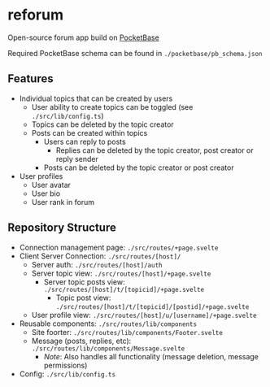 # reforum

Open-source forum app build on [PocketBase](https://pocketbase.io)

Required PocketBase schema can be found in `./pocketbase/pb_schema.json`

## Features

- Individual topics that can be created by users
  - User ability to create topics can be toggled (see `./src/lib/config.ts`)
  - Topics can be deleted by the topic creator
  - Posts can be created within topics
    - Users can reply to posts
      - Replies can be deleted by the topic creator, post creator or reply sender
    - Posts can be deleted by the topic creator or post creator
- User profiles
  - User avatar
  - User bio
  - User rank in forum

## Repository Structure

- Connection management page: `./src/routes/+page.svelte`
- Client Server Connection: `./src/routes/[host]/`
  - Server auth: `./src/routes/[host]/auth`
  - Server topic view: `./src/routes/[host]/+page.svelte`
    - Server topic posts view: `./src/routes/[host]/t/[topicid]/+page.svelte`
      - Topic post view: `./src/routes/[host]/t/[topicid]/[postid]/+page.svelte`
  - User profile view: `./src/routes/[host]/u/[username]/+page.svelte`
- Reusable components: `./src/routes/lib/components`
  - Site foorter: `./src/routes/lib/components/Footer.svelte`
  - Message (posts, replies, etc): `./src/routes/lib/components/Message.svelte`
    - _Note_: Also handles all functionality (message deletion, message permissions)
- Config: `./src/lib/config.ts`
